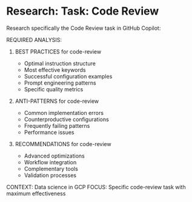 # Research: Task: Code Review

Research specifically the Code Review task in GitHub Copilot:

REQUIRED ANALYSIS:
1. BEST PRACTICES for code-review
   - Optimal instruction structure
   - Most effective keywords
   - Successful configuration examples
   - Prompt engineering patterns
   - Specific quality metrics

2. ANTI-PATTERNS for code-review
   - Common implementation errors
   - Counterproductive configurations
   - Frequently failing patterns
   - Performance issues

3. RECOMMENDATIONS for code-review
   - Advanced optimizations
   - Workflow integration
   - Complementary tools
   - Validation processes

CONTEXT: Data science in GCP
FOCUS: Specific code-review task with maximum effectiveness
            